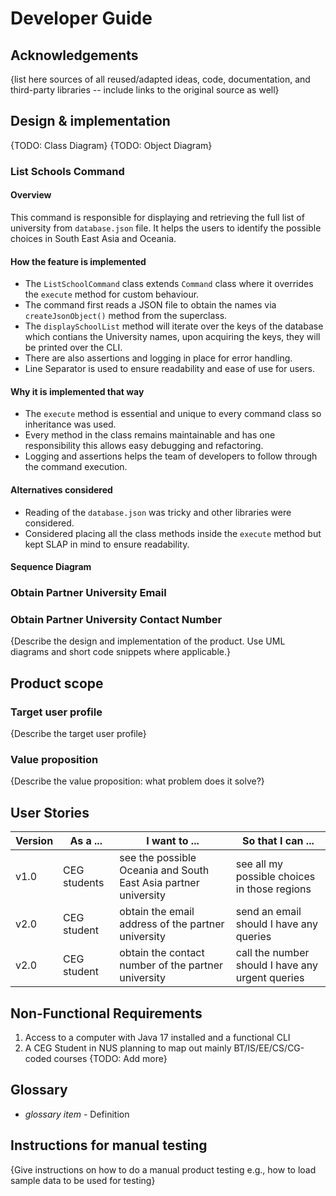 # Developer Guide

## Acknowledgements

{list here sources of all reused/adapted ideas, code, documentation, and third-party libraries -- include links to the original source as well}

## Design & implementation
{TODO: Class Diagram}
{TODO: Object Diagram}

### List Schools Command

#### Overview
This command is responsible for displaying and retrieving the full list of university
from `database.json` file. It helps the users to identify the possible choices in South East Asia
and Oceania.

#### How the feature is implemented
* The `ListSchoolCommand` class extends `Command` class where it overrides the `execute` method for
  custom behaviour.
* The command first reads a JSON file to obtain the names via `createJsonObject()` method from the
  superclass.
* The `displaySchoolList` method will iterate over the keys of the database which contians the University
  names, upon acquiring the keys, they will be printed over the CLI.
* There are also assertions and logging in place for error handling.
* Line Separator is used to ensure readability and ease of use for users.  

#### Why it is implemented that way
* The `execute` method is essential and unique to every command class so inheritance was used. 
* Every method in the class remains maintainable and has one responsibility this allows easy debugging and
  refactoring.
* Logging and assertions helps the team of developers to follow through the command execution.

#### Alternatives considered
* Reading of the `database.json` was tricky and other libraries were considered.
* Considered placing all the class methods inside the `execute` method but kept SLAP in mind to ensure 
  readability.

#### Sequence Diagram


### Obtain Partner University Email
### Obtain Partner University Contact Number
{Describe the design and implementation of the product. Use UML diagrams and short code snippets where applicable.}


## Product scope
### Target user profile

{Describe the target user profile}

### Value proposition

{Describe the value proposition: what problem does it solve?}

## User Stories

|Version| As a ...     | I want to ...                                                   | So that I can ...                                |
|--------|--------------|-----------------------------------------------------------------|--------------------------------------------------|
|v1.0| CEG students | see the possible Oceania and South East Asia partner university | see all my possible choices in those regions     |
|v2.0| CEG student  | obtain the email address of the partner university              | send an email should I have any queries          |
|v2.0| CEG student  | obtain the contact number of the partner university             | call the number should I have any urgent queries |

## Non-Functional Requirements

1. Access to a computer with Java 17 installed and a functional CLI
2. A CEG Student in NUS planning to map out mainly BT/IS/EE/CS/CG-coded courses
{TODO: Add more} 

## Glossary

* *glossary item* - Definition

## Instructions for manual testing

{Give instructions on how to do a manual product testing e.g., how to load sample data to be used for testing}
